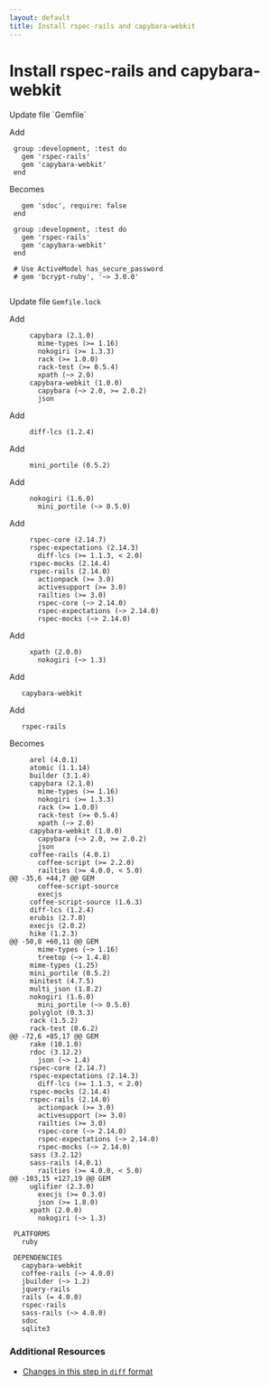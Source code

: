 ```yaml
---
layout: default
title: Install rspec-rails and capybara-webkit
---
```


<h1 id="main">Install rspec-rails and capybara-webkit</h1>
Update file `Gemfile`

Add
<pre><code> group :development, :test do
   gem &#39;rspec-rails&#39;
   gem &#39;capybara-webkit&#39;
 end</code></pre>


Becomes
<pre><code>   gem &#39;sdoc&#39;, require: false
 end
&nbsp;
 group :development, :test do
   gem &#39;rspec-rails&#39;
   gem &#39;capybara-webkit&#39;
 end
&nbsp;
 # Use ActiveModel has_secure_password
 # gem &#39;bcrypt-ruby&#39;, &#39;~&gt; 3.0.0&#39;
&nbsp;
</code></pre>


Update file `Gemfile.lock`

Add
<pre><code>     capybara (2.1.0)
       mime-types (&gt;= 1.16)
       nokogiri (&gt;= 1.3.3)
       rack (&gt;= 1.0.0)
       rack-test (&gt;= 0.5.4)
       xpath (~&gt; 2.0)
     capybara-webkit (1.0.0)
       capybara (~&gt; 2.0, &gt;= 2.0.2)
       json</code></pre>


Add
<pre><code>     diff-lcs (1.2.4)</code></pre>


Add
<pre><code>     mini_portile (0.5.2)</code></pre>


Add
<pre><code>     nokogiri (1.6.0)
       mini_portile (~&gt; 0.5.0)</code></pre>


Add
<pre><code>     rspec-core (2.14.7)
     rspec-expectations (2.14.3)
       diff-lcs (&gt;= 1.1.3, &lt; 2.0)
     rspec-mocks (2.14.4)
     rspec-rails (2.14.0)
       actionpack (&gt;= 3.0)
       activesupport (&gt;= 3.0)
       railties (&gt;= 3.0)
       rspec-core (~&gt; 2.14.0)
       rspec-expectations (~&gt; 2.14.0)
       rspec-mocks (~&gt; 2.14.0)</code></pre>


Add
<pre><code>     xpath (2.0.0)
       nokogiri (~&gt; 1.3)</code></pre>


Add
<pre><code>   capybara-webkit</code></pre>


Add
<pre><code>   rspec-rails</code></pre>


Becomes
<pre><code>     arel (4.0.1)
     atomic (1.1.14)
     builder (3.1.4)
     capybara (2.1.0)
       mime-types (&gt;= 1.16)
       nokogiri (&gt;= 1.3.3)
       rack (&gt;= 1.0.0)
       rack-test (&gt;= 0.5.4)
       xpath (~&gt; 2.0)
     capybara-webkit (1.0.0)
       capybara (~&gt; 2.0, &gt;= 2.0.2)
       json
     coffee-rails (4.0.1)
       coffee-script (&gt;= 2.2.0)
       railties (&gt;= 4.0.0, &lt; 5.0)
@@ -35,6 +44,7 @@ GEM
       coffee-script-source
       execjs
     coffee-script-source (1.6.3)
     diff-lcs (1.2.4)
     erubis (2.7.0)
     execjs (2.0.2)
     hike (1.2.3)
@@ -50,8 +60,11 @@ GEM
       mime-types (~&gt; 1.16)
       treetop (~&gt; 1.4.8)
     mime-types (1.25)
     mini_portile (0.5.2)
     minitest (4.7.5)
     multi_json (1.8.2)
     nokogiri (1.6.0)
       mini_portile (~&gt; 0.5.0)
     polyglot (0.3.3)
     rack (1.5.2)
     rack-test (0.6.2)
@@ -72,6 +85,17 @@ GEM
     rake (10.1.0)
     rdoc (3.12.2)
       json (~&gt; 1.4)
     rspec-core (2.14.7)
     rspec-expectations (2.14.3)
       diff-lcs (&gt;= 1.1.3, &lt; 2.0)
     rspec-mocks (2.14.4)
     rspec-rails (2.14.0)
       actionpack (&gt;= 3.0)
       activesupport (&gt;= 3.0)
       railties (&gt;= 3.0)
       rspec-core (~&gt; 2.14.0)
       rspec-expectations (~&gt; 2.14.0)
       rspec-mocks (~&gt; 2.14.0)
     sass (3.2.12)
     sass-rails (4.0.1)
       railties (&gt;= 4.0.0, &lt; 5.0)
@@ -103,15 +127,19 @@ GEM
     uglifier (2.3.0)
       execjs (&gt;= 0.3.0)
       json (&gt;= 1.8.0)
     xpath (2.0.0)
       nokogiri (~&gt; 1.3)
&nbsp;
 PLATFORMS
   ruby
&nbsp;
 DEPENDENCIES
   capybara-webkit
   coffee-rails (~&gt; 4.0.0)
   jbuilder (~&gt; 1.2)
   jquery-rails
   rails (= 4.0.0)
   rspec-rails
   sass-rails (~&gt; 4.0.0)
   sdoc
   sqlite3
</code></pre>



### Additional Resources

* [Changes in this step in `diff` format](https://github.com/software-academy/rails_getting_started_bdd/commit/af083224ea65d0cf6513c83791caf3f84c17e981)

